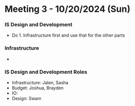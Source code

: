 # Meeting 3 - 10/20/2024 (Sun)

### IS Design and Development

- Do 1. Infrastructure first and use that for the other parts

### Infrastructure

-

### IS Design and Development Roles

- Infrastructure: Jalen, Sasha
- Budget: Joshua, Brayden
- IO:
- Design: Swam

